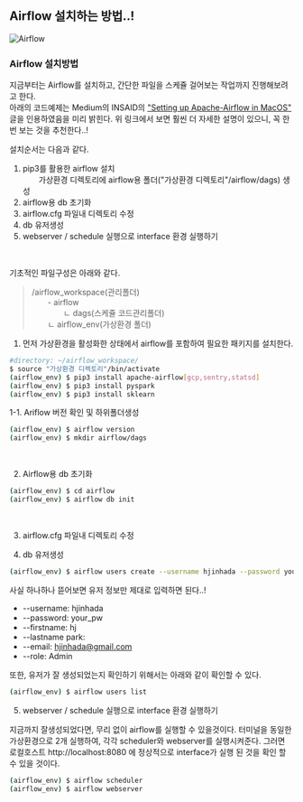## Airflow 설치하는 방법..!

![Airflow](https://airflow.apache.org/images/feature-image.png)


### Airflow 설치방법  

지금부터는 Airflow를 설치하고, 간단한 파일을 스케쥴 걸어보는 작업까지 진행해보려고 한다.  
아래의 코드예제는 Medium의 INSAID의 ["Setting up Apache-Airflow in MacOS"](https://insaid.medium.com/setting-up-apache-airflow-in-macos-2b5e86eeaf1) 글을 인용하였음을 미리 밝힌다.
위 링크에서 보면 훨씬 더 자세한 설명이 있으니, 꼭 한번 보는 것을 추천한다..!  

설치순서는 다음과 같다.  
1. pip3를 활용한 airflow 설치  
&ensp;&ensp;&ensp;&ensp;가상환경 디렉토리에 airflow용 폴더("가상환경 디렉토리"/airflow/dags) 생성
2. airflow용 db 초기화  
3. airflow.cfg 파일내 디렉토리 수정
4. db 유저생성
5. webserver / schedule 실행으로 interface 환경 실행하기

<br/>    

기초적인 파일구성은 아래와 같다.  
> /airflow_workspace(관리폴더)  
&ensp;&ensp;&ensp;&ensp;- airflow  
&ensp;&ensp;&ensp;&ensp;&ensp;&ensp;&ensp;&ensp;ㄴ dags(스케쥴 코드관리폴더)  
&ensp;&ensp;&ensp;&ensp;ㄴ airflow_env(가상환경 폴더)  


1. 먼저 가상환경을 활성화한 상태에서 airflow를 포함하여 필요한 패키지를 설치한다.
```bash
#directory: ~/airflow_workspace/
$ source "가상환경 디렉토리"/bin/activate
(airflow_env) $ pip3 install apache-airflow[gcp,sentry,statsd]
(airflow_env) $ pip3 install pyspark
(airflow_env) $ pip3 install sklearn
```

1-1. Ariflow 버전 확인 및 하위폴더생성
```bash
(airflow_env) $ airflow version
(airflow_env) $ mkdir airflow/dags
```
<br/>    


2. Airflow용 db 초기화
```bash
(airflow_env) $ cd airflow
(airflow_env) $ airflow db init
```
<br/>   


3. airflow.cfg 파일내 디렉토리 수정



4. db 유저생성
```bash
(airflow_env) $ airflow users create --username hjinhada --password your_pw --firstname hj --lastname park --email hjinhada@gmail.com --role Admin
```
사실 하나하나 뜯어보면 유저 정보만 제대로 입력하면 된다..!
* --username: hjinhada 
* --password: your_pw 
* --firstname: hj 
* --lastname park: 
* --email: hjinhada@gmail.com 
* --role: Admin

또한, 유저가 잘 생성되었는지 확인하기 위해서는 아래와 같이 확인할 수 있다.

```bash
(airflow_env) $ airflow users list
```


5. webserver / schedule 실행으로 interface 환경 실행하기

지금까지 잘생성되었다면, 무리 없이 airflow를 실행할 수 있을것이다. 
터미널을 동일한 가상환경으로 2개 실행하여, 각각 scheduler와 webserver를 실행시켜준다. 그러면 로컬호스트 http://localhost:8080 에 정상적으로 interface가 실행 된 것을 확인 할 수 있을 것이다.

```bash
(airflow_env) $ airflow scheduler
(airflow_env) $ airflow webserver
```
